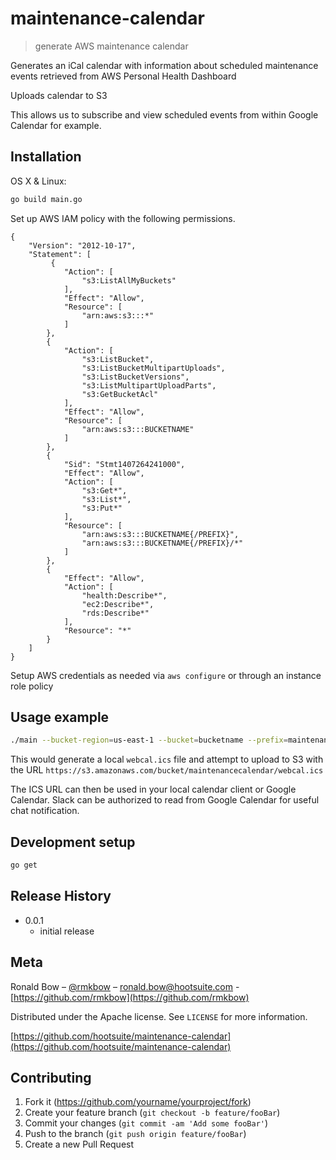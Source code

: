 # maintenance-calendar
> generate AWS maintenance calendar

Generates an iCal calendar with information about scheduled maintenance events retrieved from AWS Personal Health Dashboard

Uploads calendar to S3

This allows us to subscribe and view scheduled events from within Google Calendar for example.

## Installation

OS X & Linux:

```sh
go build main.go
```

Set up AWS IAM policy with the following permissions. 

```
{
    "Version": "2012-10-17",
    "Statement": [
         {
            "Action": [
                "s3:ListAllMyBuckets"
            ],
            "Effect": "Allow",
            "Resource": [
                "arn:aws:s3:::*"
            ]
        },
        {
            "Action": [
                "s3:ListBucket",
                "s3:ListBucketMultipartUploads",
                "s3:ListBucketVersions",
                "s3:ListMultipartUploadParts",
                "s3:GetBucketAcl"
            ],
            "Effect": "Allow",
            "Resource": [
                "arn:aws:s3:::BUCKETNAME"
            ]
        },
        {
            "Sid": "Stmt1407264241000",
            "Effect": "Allow",
            "Action": [
                "s3:Get*",
                "s3:List*",
                "s3:Put*"
            ],
            "Resource": [
                "arn:aws:s3:::BUCKETNAME{/PREFIX}",
                "arn:aws:s3:::BUCKETNAME{/PREFIX}/*"
            ]
        },
        {
            "Effect": "Allow",
            "Action": [
                "health:Describe*",
                "ec2:Describe*",
                "rds:Describe*"
            ],
            "Resource": "*"
        }
    ]
}
```

Setup AWS credentials as needed via `aws configure` or through an instance role policy

## Usage example

```sh
./main --bucket-region=us-east-1 --bucket=bucketname --prefix=maintenancecalendar --filename=webcal.ics
```

This would generate a local `webcal.ics` file and attempt to upload to S3 with the URL `https://s3.amazonaws.com/bucket/maintenancecalendar/webcal.ics`

The ICS URL can then be used in your local calendar client or Google Calendar. Slack can be authorized to read from Google Calendar for useful chat notification.

## Development setup

```sh
go get
```

## Release History

* 0.0.1
    * initial release

## Meta

Ronald Bow – [@rmkbow](https://twitter.com/rmkbow) – ronald.bow@hootsuite.com - [https://github.com/rmkbow](https://github.com/rmkbow) 

Distributed under the Apache license. See ``LICENSE`` for more information.

[https://github.com/hootsuite/maintenance-calendar](https://github.com/hootsuite/maintenance-calendar)

## Contributing

1. Fork it (<https://github.com/yourname/yourproject/fork>)
2. Create your feature branch (`git checkout -b feature/fooBar`)
3. Commit your changes (`git commit -am 'Add some fooBar'`)
4. Push to the branch (`git push origin feature/fooBar`)
5. Create a new Pull Request


